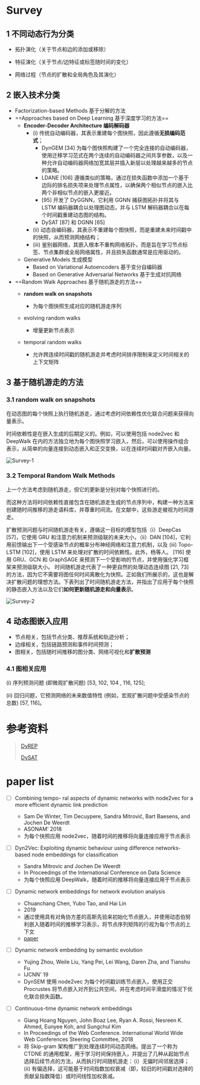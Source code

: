 # Survey

## 1 不同动态行为分类

- 拓扑演化（关于节点和边的添加或移除）

- 特征演化（关于节点/边特征或标签随时间的变化）

- 网络过程（节点的扩散和全局角色及其演化）



## 2 嵌入技术分类

- Factorization-based Methods 基于分解的方法
- ==Approaches based on Deep Learning 基于深度学习的方法==
  - **Encoder-Decoder Architecture 编码解码器**
    - (i) 传统自动编码器，其表示重建每个图快照，因此遵循**无损编码范式**；
      - DynGEM [34] 为每个图快照构建了一个完全连接的自动编码器，使用迁移学习范式在两个连续的自动编码器之间共享参数，以及一种允许自动编码器网络加宽其层并插入新层以处理越来越多的节点的策略。
      - LDANE [106] 遵循类似的策略，通过在损失函数中添加一个基于边际的排名损失项来处理节点属性，以确保两个相似节点的嵌入比两个非相似节点的嵌入更接近。
      - [95] 开发了 DyGGNN，它利用 GGNN 捕获图拓扑并将其与 LSTM 编码器耦合以处理图动态，并与 LSTM 解码器耦合以在每个时间戳重建动态图的结构。
      - DySAT [87] 和 DGNN [65]
    - (ii) 动态自编码器，其表示不重建每个图快照，而是重建未来时间戳中的快照，从而预测网络结构；
    - (iii) 鉴别器网络，其嵌入根本不重构网络拓扑，而是旨在学习节点标签、节点集群或全局网络属性，并且损失函数通常是应用驱动的。
  - Generative Models 生成模型
    - Based on Variational Autoencoders 基于变分自编码器
    - Based on Generative Adversarial Networks 基于生成对抗网络
- ==Random Walk Approaches 基于随机游走的方法==
  - **random walk on snapshots**
    - 为每个图快照生成对应的随机游走序列

  - evolving random walks
    - 增量更新节点表示

  - temporal random walks
    - 允许跨连续时间戳的随机游走并考虑时间排序限制来定义时间相关的上下文矩阵




## 3 基于随机游走的方法

### 3.1 random walk on snapshots

在动态图的每个快照上执行随机游走，通过考虑时间依赖性优化联合问题来获得向量表示。

时间依赖性是在嵌入生成的后期定义的。例如，可以使用包括 node2vec 和 DeepWalk 在内的方法独立地为每个图快照学习嵌入，然后，可以使用操作组合表示，从简单的向量连接到动态嵌入和正交变换，以在连续时间戳对齐嵌入向量。

![Survey-1](../Survey-1.png)



### 3.2 Temporal Random Walk Methods

上一个方法考虑到随机游走，但它的更新是分别对每个快照进行的。

而这种方法将时间依赖性直接包含在随机游走生成的节点序列中，构建一种方法来创建随时间推移的游走语料库，并尊重时间流。在文献中，这些游走被视为时间游走。

扩散预测问题与时间随机游走有关，遵循这一目标的模型包括（i）DeepCas [57]，它使用 GRU 和注意力机制来预测级联的未来大小，（ii）DAN [104]，它利用前馈输出下一个受感染节点的概率分布神经网络和注意力机制，以及 (iii) Topo-LSTM [102]，使用 LSTM 来处理对扩散的时间依赖性。此外，杨等人。 [116] 使用 GRU、GCN 和 GraphSAGE 来预测下一个受影响的节点，并使用强化学习框架来预测级联大小。
时间随机游走代表了一种更自然的处理动态连续图 [21, 73] 的方法，因为它不需要将图任何时间离散化为快照。正如我们所展示的，这也是解决扩散问题的理想方法。下表列出了时间随机游走方法，并指出了应用于每个快照的静态嵌入方法以及它们**如何更新随机游走和向量表示**。

![Survey-2](../Survey-2.png)



## 4 动态图嵌入应用

- 节点相关，包括节点分类、推荐系统和轨迹分析；
- 边缘相关，包括链路预测和事件时间预测；
- 图相关，包括随时间推移的图分类、网络可视化和**扩散预测**

### 4.1 图相关应用

(i) 序列预测问题 (即微观扩散问题) [53, 102, 104 , 116, 125];

(ii) 回归问题，它预测网络的未来数值特性 (例如，宏观扩散问题中受感染节点的总数) [57, 116]。





# 参考资料

> [DyREP](https://blog.csdn.net/CSDNTianJi/article/details/103844015?spm=1001.2101.3001.6650.1&utm_medium=distribute.pc_relevant.none-task-blog-2~default~BlogCommendFromBaidu~default-1.highlightwordscore&depth_1-utm_source=distribute.pc_relevant.none-task-blog-2~default~BlogCommendFromBaidu~default-1.highlightwordscore)
>
> [DySAT](https://blog.csdn.net/Miha_Singh/article/details/114288854)





# paper list

- [ ] Combining tempo- ral aspects of dynamic networks with node2vec for a more efficient dynamic link prediction
  - Sam De Winter, Tim Decuypere, Sandra Mitrović, Bart Baesens, and Jochen De Weerdt
  - ASONAM‘ 2018
  - 为每个快照应用 node2vec，随着时间的推移将向量连接应用于节点表示

- [ ] Dyn2Vec: Exploiting dynamic behaviour using difference networks- based node embeddings for classification
  - Sandra Mitrovic and Jochen De Weerdt
  - In Proceedings of the International Conference on Data Science
  - 为每个快照应用 DeepWalk，随着时间的推移将向量连接应用于节点表示

- [ ] Dynamic network embeddings for network evolution analysis
  - Chuanchang Chen, Yubo Tao, and Hai Lin
  - 2019
  - 通过使用具有对角协方差的高斯先验来初始化节点嵌入，并使用动态伯努利嵌入随着时间的推移学习表示，将节点序列矩阵的行视为每个节点的上下文
  - [paper](https://arXiv:1906.09860)

- [ ] Dynamic network embedding by semantic evolution
  - Yujing Zhou, Weile Liu, Yang Pei, Lei Wang, Daren Zha, and Tianshu Fu
  - IJCNN' 19
  - DynSEM 使用 node2vec 为每个时间戳训练节点嵌入，使用正交 Procrustes 将节点嵌入对齐到公共空间，并在考虑时间平滑度的情况下优化联合损失函数。

- [ ] Continuous-time dynamic network embeddings
  - Giang Hoang Nguyen, John Boaz Lee, Ryan A. Rossi, Nesreen K. Ahmed, Eunyee Koh, and Sungchul Kim
  - In Proceedings of the Web Conference. International World Wide Web Conferences Steering Committee, 2018
  - 将 Skip-gram 架构推广到处理连续时间动态网络。提出了一个称为 CTDNE 的通用框架，用于学习时间保持嵌入，并提出了几种从起始节点选择后续节点的方法，从而执行时间随机游走：（i）无偏时间邻居选择； (ii) 有偏选择，这可能基于时间指数加权衰减（即，较旧的时间戳对选择的贡献呈指数降低）或时间线性加权衰减。
